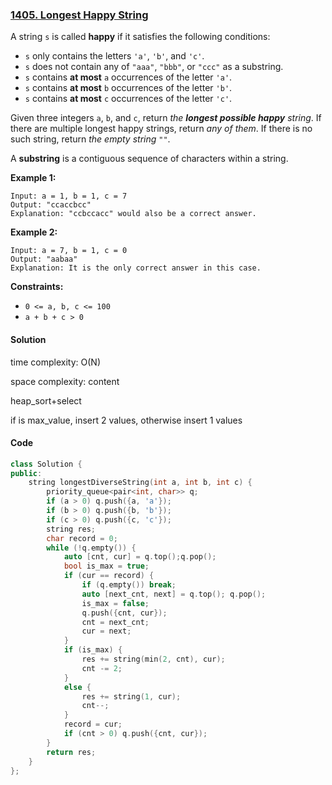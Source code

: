 ### [1405. Longest Happy String](https://leetcode.com/problems/longest-happy-string/)

A string `s` is called **happy** if it satisfies the following conditions:

- `s` only contains the letters `'a'`, `'b'`, and `'c'`.
- `s` does not contain any of `"aaa"`, `"bbb"`, or `"ccc"` as a substring.
- `s` contains **at most** `a` occurrences of the letter `'a'`.
- `s` contains **at most** `b` occurrences of the letter `'b'`.
- `s` contains **at most** `c` occurrences of the letter `'c'`.

Given three integers `a`, `b`, and `c`, return *the **longest possible happy** string*. If there are multiple longest happy strings, return *any of them*. If there is no such string, return *the empty string* `""`.

A **substring** is a contiguous sequence of characters within a string.

 

**Example 1:**

```
Input: a = 1, b = 1, c = 7
Output: "ccaccbcc"
Explanation: "ccbccacc" would also be a correct answer.
```

**Example 2:**

```
Input: a = 7, b = 1, c = 0
Output: "aabaa"
Explanation: It is the only correct answer in this case.
```

 

**Constraints:**

- `0 <= a, b, c <= 100`
- `a + b + c > 0`

#### Solution

time complexity: O(N)

space complexity: content

heap_sort+select

if is max_value, insert 2 values, otherwise insert 1 values

#### Code

```c++
class Solution {
public:
    string longestDiverseString(int a, int b, int c) {
        priority_queue<pair<int, char>> q;
        if (a > 0) q.push({a, 'a'});
        if (b > 0) q.push({b, 'b'});
        if (c > 0) q.push({c, 'c'});
        string res;
        char record = 0;
        while (!q.empty()) {
            auto [cnt, cur] = q.top();q.pop();
            bool is_max = true;
            if (cur == record) {
                if (q.empty()) break;
                auto [next_cnt, next] = q.top(); q.pop();
                is_max = false;
                q.push({cnt, cur});
                cnt = next_cnt;
                cur = next;
            }
            if (is_max) {
                res += string(min(2, cnt), cur);
                cnt -= 2;
            }
            else {
                res += string(1, cur);
                cnt--;
            }
            record = cur;
            if (cnt > 0) q.push({cnt, cur});
        }
        return res;
    }
};
```



